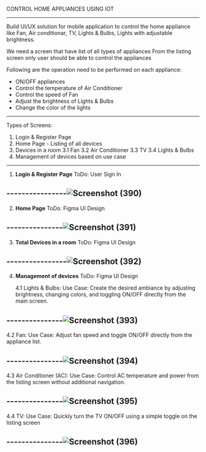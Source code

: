 CONTROL HOME APPLIANCES USING IOT

----------------------------------------------------------------------------------------------------------
Build UI/UX solution for mobile application to control the home appliance like Fan, Air
conditionar, TV, Lights & Bulbs, Lights with adjustable brightness.

We need a screen that have list of all types of appliances
From the listing screen only user should be able to control the appliances

Following are the operation need to be performed on each appliance:
- ON/OFF appliances
- Control the temperature of Air Conditioner
- Control the speed of Fan
- Adjust the brightness of Lights & Bulbs
- Change the color of the lights
----------------------------------------------------------------------------------------------------------

Types of Screens:
1. Login & Register Page
2. Home Page - Listing of all devices 
3. Devices in a room
	3.1 Fan
	3.2 Air Conditioner
	3.3 TV
	3.4 Lights & Bulbs
4. Management of devices based on use case

---------------------------------------------------------------------------------------------------------------------------------------------------------------------

1. **Login & Register Page**
ToDo: User Sign In

----------------![Screenshot (390)](https://github.com/user-attachments/assets/3705aa5b-114f-45cd-b606-6d54da066a66)
-------------------------------------------------------------------------------------------------------------------------------
2. **Home Page**
ToDo:  Figma UI Design
    
---------------![Screenshot (391)](https://github.com/user-attachments/assets/5992a869-9f5e-4bf9-934a-3f39af3e7adf)
-----------------------------------------------------------------------------------------------------------------------------

3.  **Total Devices in a room**
ToDo: Figma UI Design

----------------![Screenshot (392)](https://github.com/user-attachments/assets/f50dcefb-bb1a-4606-9419-09300b3bc096)
------------------------------------------------------------------------------------------------------------------

4. **Management of devices**
ToDo: Figma UI Design 

   4.1 Lights & Bulbs:
Use Case: Create the desired ambiance by adjusting brightness, changing colors, and toggling ON/OFF directly from the main screen.


---------------![Screenshot (393)](https://github.com/user-attachments/assets/1b153fd5-fb60-4e87-b4ef-7c19be3851ff)
--------------------------------------------------------------------------------------------------------------------------------------
       
   4.2 Fan:
Use Case: Adjust fan speed and toggle ON/OFF directly from the appliance list.


---------------![Screenshot (394)](https://github.com/user-attachments/assets/efd8c066-010e-4fc8-90b5-74015c7f2e29)
--------------------------------------------------------------------------------------------------------------------------------------
 
   4.3 Air Conditioner (AC):
Use Case: Control AC temperature and power from the listing screen without additional navigation.

---------------![Screenshot (395)](https://github.com/user-attachments/assets/3affaf28-bdea-402e-afce-5141fdd9cad2)
---------------------------------------------------------------------------------------------------------------------------------------

   4.4  TV:
Use Case: Quickly turn the TV ON/OFF using a simple toggle on the listing screen

---------------![Screenshot (396)](https://github.com/user-attachments/assets/695810da-a262-4c15-af28-70627d129e4d)
---------------------------------------------------------------------------------------------------------------------------------



